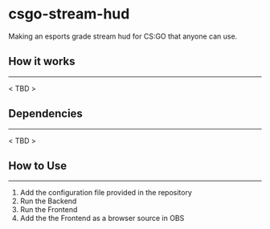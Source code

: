 # csgo-stream-hud
Making an esports grade stream hud for CS:GO that anyone can use.

## How it works
---
< TBD >

## Dependencies
---
< TBD >

## How to Use
---
1. Add the configuration file provided in the repository
1. Run the Backend
2. Run the Frontend
3. Add the the Frontend as a browser source in OBS

